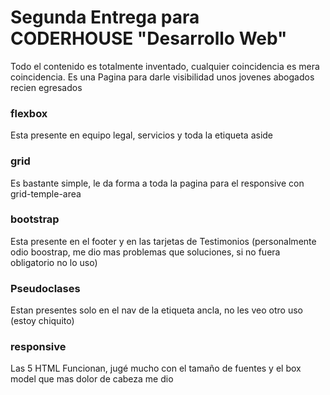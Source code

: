 # Segunda Entrega para CODERHOUSE "Desarrollo Web"
Todo el contenido es totalmente inventado, cualquier coincidencia es mera coincidencia.
Es una Pagina para darle visibilidad unos jovenes abogados recien egresados

### flexbox 
Esta presente en equipo legal, servicios y toda la etiqueta aside
### grid
Es bastante simple, le da forma a toda la pagina para el responsive con grid-temple-area
### bootstrap
Esta presente en el footer y en las tarjetas de Testimonios (personalmente odio boostrap, me dio mas problemas que soluciones, si no fuera obligatorio no lo uso)
### Pseudoclases
Estan presentes solo en el nav de la etiqueta ancla, no les veo otro uso (estoy chiquito)
### responsive
Las 5 HTML Funcionan, jugé mucho con el tamaño de fuentes y el box model que mas dolor de cabeza me dio
